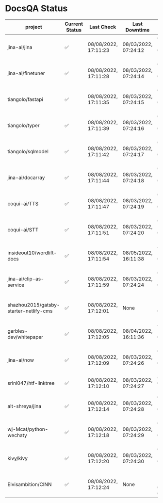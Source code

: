# DocsQA Status

|               project                |Current Status|     Last Check     |   Last Downtime    |              % Uptime              |
|--------------------------------------|--------------|--------------------|--------------------|------------------------------------|
|jina-ai/jina                          |✅            |08/08/2022, 17:11:23|08/03/2022, 07:24:12|670.615 (since 07/29/2022, 16:38:18)|
|jina-ai/finetuner                     |✅            |08/08/2022, 17:11:28|08/03/2022, 07:24:14|669.146 (since 07/29/2022, 16:38:18)|
|tiangolo/fastapi                      |✅            |08/08/2022, 17:11:35|08/03/2022, 07:24:15|667.451 (since 07/29/2022, 16:38:18)|
|tiangolo/typer                        |✅            |08/08/2022, 17:11:39|08/03/2022, 07:24:16|666.417 (since 07/29/2022, 16:38:18)|
|tiangolo/sqlmodel                     |✅            |08/08/2022, 17:11:42|08/03/2022, 07:24:17|665.719 (since 07/29/2022, 16:38:18)|
|jina-ai/docarray                      |✅            |08/08/2022, 17:11:44|08/03/2022, 07:24:18|665.155 (since 07/29/2022, 16:38:18)|
|coqui-ai/TTS                          |✅            |08/08/2022, 17:11:47|08/03/2022, 07:24:19|664.410 (since 07/29/2022, 16:38:18)|
|coqui-ai/STT                          |✅            |08/08/2022, 17:11:51|08/03/2022, 07:24:20|663.718 (since 07/29/2022, 16:38:18)|
|insideout10/wordlift-docs             |✅            |08/08/2022, 17:11:54|08/05/2022, 16:11:38|481.597 (since 07/29/2022, 16:38:18)|
|jina-ai/clip-as-service               |✅            |08/08/2022, 17:11:59|08/03/2022, 07:24:24|661.603 (since 07/29/2022, 16:38:18)|
|shazhou2015/gatsby-starter-netlify-cms|✅            |08/08/2022, 17:12:01|None                |100.000 (since 08/03/2022, 10:30:18)|
|garbles-dev/whitepaper                |✅            |08/08/2022, 17:12:05|08/04/2022, 16:11:36|481.253 (since 07/29/2022, 16:38:18)|
|jina-ai/now                           |✅            |08/08/2022, 17:12:09|08/03/2022, 07:24:26|659.035 (since 07/29/2022, 16:38:18)|
|srini047/htf-linktree                 |✅            |08/08/2022, 17:12:10|08/03/2022, 07:24:27|8.215 (since 07/31/2022, 18:29:28)  |
|alt-shreya/jina                       |✅            |08/08/2022, 17:12:14|08/03/2022, 07:24:28|657.809 (since 07/29/2022, 16:38:18)|
|wj-Mcat/python-wechaty                |✅            |08/08/2022, 17:12:18|08/03/2022, 07:24:29|656.912 (since 07/29/2022, 16:38:18)|
|kivy/kivy                             |✅            |08/08/2022, 17:12:20|08/03/2022, 07:24:30|656.639 (since 07/29/2022, 16:38:18)|
|Elvisambition/CINN                    |✅            |08/08/2022, 17:12:24|None                |100.000 (since 08/04/2022, 07:09:50)|
